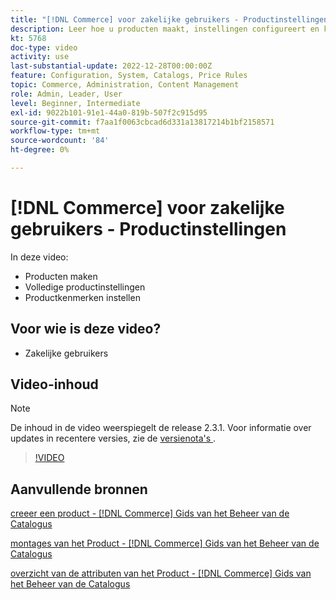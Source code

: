 ```yaml
---
title: "[!DNL Commerce] voor zakelijke gebruikers - Productinstellingen"
description: Leer hoe u producten maakt, instellingen configureert en kenmerken gebruikt.
kt: 5768
doc-type: video
activity: use
last-substantial-update: 2022-12-28T00:00:00Z
feature: Configuration, System, Catalogs, Price Rules
topic: Commerce, Administration, Content Management
role: Admin, Leader, User
level: Beginner, Intermediate
exl-id: 9022b101-91e1-44a0-819b-507f2c915d95
source-git-commit: f7aa1f0063cbcad6d331a13817214b1bf2158571
workflow-type: tm+mt
source-wordcount: '84'
ht-degree: 0%

---
```


# [!DNL Commerce] voor zakelijke gebruikers - Productinstellingen

In deze video:

- Producten maken
- Volledige productinstellingen
- Productkenmerken instellen

## Voor wie is deze video?

- Zakelijke gebruikers

## Video-inhoud

>[!NOTE]
>
>De inhoud in de video weerspiegelt de release 2.3.1. Voor informatie over updates in recentere versies, zie de [ versienota&#39;s ](https://experienceleague.adobe.com/docs/commerce-operations/release/notes/overview.html).

>[!VIDEO](https://video.tv.adobe.com/v/35953?quality=12&learn=on)

## Aanvullende bronnen

[ creeer een product -  [!DNL Commerce]  Gids van het Beheer van de Catalogus ](https://experienceleague.adobe.com/docs/commerce-admin/catalog/products/product-create.html)

[ montages van het Product -  [!DNL Commerce]  Gids van het Beheer van de Catalogus ](https://experienceleague.adobe.com/docs/commerce-admin/catalog/products/product-create.html#product-settings)

[ overzicht van de attributen van het Product -  [!DNL Commerce]  Gids van het Beheer van de Catalogus ](https://experienceleague.adobe.com/docs/commerce-admin/catalog/product-attributes/product-attributes.html)
